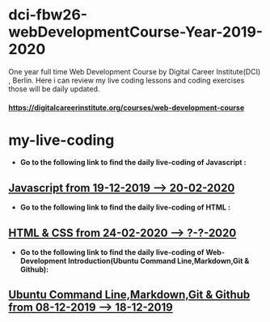 # dci-fbw26-webDevelopmentCourse-Year-2019-2020

One year full time Web Development Course by Digital Career Institute(DCI) , Berlin. Here i can review my live coding lessons and coding exercises those will be daily updated.

#### https://digitalcareerinstitute.org/courses/web-development-course

# my-live-coding

- **Go to the following link to find the daily live-coding of Javascript :**

## [Javascript from 19-12-2019 --> 20-02-2020](README-JS.md)

- **Go to the following link to find the daily live-coding of HTML :**

## [HTML & CSS from 24-02-2020 --> ?-?-2020](README-HTML-CSS.md)

- **Go to the following link to find the daily live-coding of Web-Development Introduction(Ubuntu Command Line,Markdown,Git & Github):**

## [Ubuntu Command Line,Markdown,Git & Github from 08-12-2019 --> 18-12-2019](README-TERMINAL-GIT-GITHUB.md)
